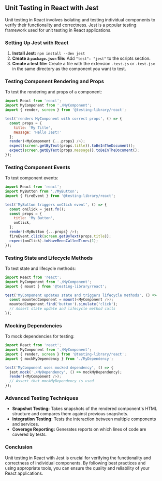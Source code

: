 ## Unit Testing in React with Jest

Unit testing in React involves isolating and testing individual components to verify their functionality and correctness. Jest is a popular testing framework used for unit testing in React applications.

### Setting Up Jest with React

1. **Install Jest:** `npm install --dev jest`
2. **Create a `package.json` file:** Add `"test": "jest"` to the scripts section.
3. **Create a test file:** Create a file with the extension `.test.js` or `.test.jsx` in the same directory as the component you want to test.

### Testing Component Rendering and Props

To test the rendering and props of a component:

```javascript
import React from 'react';
import MyComponent from './MyComponent';
import { render, screen } from '@testing-library/react';

test('renders MyComponent with correct props', () => {
  const props = {
    title: 'My Title',
    message: 'Hello Jest!'
  };
  render(<MyComponent {...props} />);
  expect(screen.getByText(props.title)).toBeInTheDocument();
  expect(screen.getByText(props.message)).toBeInTheDocument();
});
```

### Testing Component Events

To test component events:

```javascript
import React from 'react';
import MyButton from './MyButton';
import { fireEvent } from '@testing-library/react';

test('MyButton triggers onClick event', () => {
  const onClick = jest.fn();
  const props = {
    title: 'My Button',
    onClick,
  };
  render(<MyButton {...props} />);
  fireEvent.click(screen.getByText(props.title));
  expect(onClick).toHaveBeenCalledTimes(1);
});
```

### Testing State and Lifecycle Methods

To test state and lifecycle methods:

```javascript
import React from 'react';
import MyComponent from './MyComponent';
import { mount } from '@testing-library/react';

test('MyComponent updates state and triggers lifecycle methods', () => {
  const mountedComponent = mount(<MyComponent />);
  mountedComponent.find('button').simulate('click');
  // Assert state update and lifecycle method calls
});
```

### Mocking Dependencies

To mock dependencies for testing:

```javascript
import React from 'react';
import MyComponent from './MyComponent';
import { render, screen } from '@testing-library/react';
import { mockMyDependency } from './MyDependency';

test('MyComponent uses mocked dependency', () => {
  jest.mock('./MyDependency', () => mockMyDependency);
  render(<MyComponent />);
  // Assert that mockMyDependency is used
});
```

### Advanced Testing Techniques

* **Snapshot Testing:** Takes snapshots of the rendered component's HTML structure and compares them against previous snapshots.
* **Integration Testing:** Tests the interaction between multiple components and services.
* **Coverage Reporting:** Generates reports on which lines of code are covered by tests.

### Conclusion

Unit testing in React with Jest is crucial for verifying the functionality and correctness of individual components. By following best practices and using appropriate tools, you can ensure the quality and reliability of your React applications.
